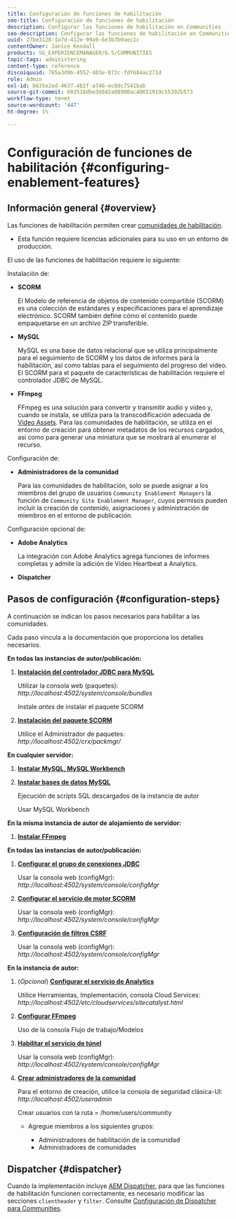 ```yaml
---
title: Configuración de funciones de habilitación
seo-title: Configuración de funciones de habilitación
description: Configurar las funciones de habilitación en Communities
seo-description: Configurar las funciones de habilitación en Communities
uuid: 27be3128-1a7d-412e-99a9-6e3b3b0aec1c
contentOwner: Janice Kendall
products: SG_EXPERIENCEMANAGER/6.5/COMMUNITIES
topic-tags: administering
content-type: reference
discoiquuid: 765a3d9b-4552-403e-872c-fdf684ac271d
role: Admin
exl-id: b635e2ed-4637-4b2f-a746-ec8dc7541bab
source-git-commit: 603518dbe3d842a08900ac40651919c55392b573
workflow-type: tm+mt
source-wordcount: '447'
ht-degree: 1%

---
```


# Configuración de funciones de habilitación {#configuring-enablement-features}

## Información general {#overview}

Las funciones de habilitación permiten crear [comunidades de habilitación](overview.md#enablement-community).

* Esta función requiere licencias adicionales para su uso en un entorno de producción.

El uso de las funciones de habilitación requiere lo siguiente:

Instalación de:

* **SCORM**

   El Modelo de referencia de objetos de contenido compartible (SCORM) es una colección de estándares y especificaciones para el aprendizaje electrónico. SCORM también define cómo el contenido puede empaquetarse en un archivo ZIP transferible.

* **MySQL**

   MySQL es una base de datos relacional que se utiliza principalmente para el seguimiento de SCORM y los datos de informes para la habilitación, así como tablas para el seguimiento del progreso del vídeo. El SCORM para el paquete de características de habilitación requiere el controlador JDBC de MySQL.

* **FFmpeg**

   FFmpeg es una solución para convertir y transmitir audio y vídeo y, cuando se instala, se utiliza para la transcodificación adecuada de [Video Assets](../../help/sites-authoring/default-components-foundation.md#video). Para las comunidades de habilitación, se utiliza en el entorno de creación para obtener metadatos de los recursos cargados, así como para generar una miniatura que se mostrará al enumerar el recurso.

Configuración de:

* **Administradores de la comunidad**

   Para las comunidades de habilitación, solo se puede asignar a los miembros del grupo de usuarios `Community Enablement Managers` la función de `Community Site Enablement Manager`, cuyos permisos pueden incluir la creación de contenido, asignaciones y administración de miembros en el entorno de publicación.

Configuración opcional de:

* **Adobe Analytics**

   La integración con Adobe Analytics agrega funciones de informes completas y admite la adición de Video Heartbeat a Analytics.

* **Dispatcher**

## Pasos de configuración {#configuration-steps}

A continuación se indican los pasos necesarios para habilitar a las comunidades.

Cada paso vincula a la documentación que proporciona los detalles necesarios.

**En todas las instancias de autor/publicación:**

1. **[Instalación del controlador JDBC para MySQL](deploy-communities.md#jdbc-driver-for-mysql)**

   Utilizar la consola web (paquetes): *http://localhost:4502/system/console/bundles*

   Instale *antes* de instalar el paquete SCORM

1. **[Instalación del paquete SCORM](deploy-communities.md#scorm-package)**


   Utilice el Administrador de paquetes: *http://localhost:4502/crx/packmgr/*

**En cualquier servidor:**

1. **[Instalar MySQL, MySQL Workbench](mysql.md)**

1. **[Instalar bases de datos MySQL](mysql.md#database-setup)**

   Ejecución de scripts SQL descargados de la instancia de autor

   Usar MySQL Workbench

**En la misma instancia de autor de alojamiento de servidor:**

1. **[Instalar FFmpeg](ffmpeg.md)**

**En todas las instancias de autor/publicación:**

1. **[Configurar el grupo de conexiones JDBC](mysql.md#configure-jdbc-connections)**

   Usar la consola web (configMgr): *http://localhost:4502/system/console/configMgr*

1. **[Configurar el servicio de motor SCORM](mysql.md#aem-communities-scormengine-service)**

   Usar la consola web (configMgr): *http://localhost:4502/system/console/configMgr*

1. **[Configuración de filtros CSRF](mysql.md#adobe-granite-csrf-filter)**

   Usar la consola web (configMgr): *http://localhost:4502/system/console/configMgr*

**En la instancia de autor:**

1. (*Opcional*) **[Configurar el servicio de Analytics](analytics.md)**

   Utilice Herramientas, Implementación, consola Cloud Services: *http://localhost:4502/etc/cloudservices/sitecatalyst.html*

1. **[Configurar FFmpeg](ffmpeg.md#configure-ffmpeg-transcoding-service)**

   Uso de la consola Flujo de trabajo/Modelos

1. **[Habilitar el servicio de túnel](deploy-communities.md#tunnel-service-on-author)**

   Usar la consola web (configMgr): *http://localhost:4502/system/console/configMgr*

1. **[Crear administradores de la comunidad](users.md#creating-community-members)**

   Para el entorno de creación, utilice la consola de seguridad clásica-UI: *http://localhost:4502/useradmin*

   Crear usuarios con la ruta = /home/users/community

   * Agregue miembros a los siguientes grupos:

      * Administradores de habilitación de la comunidad
      * Administradores de comunidades

## Dispatcher {#dispatcher}

Cuando la implementación incluye [AEM Dispatcher](https://helpx.adobe.com/experience-manager/dispatcher/using/dispatcher.html), para que las funciones de habilitación funcionen correctamente, es necesario modificar las secciones `clientheader` y `filter`. Consulte [Configuración de Dispatcher para Communities](dispatcher.md#enablement).
